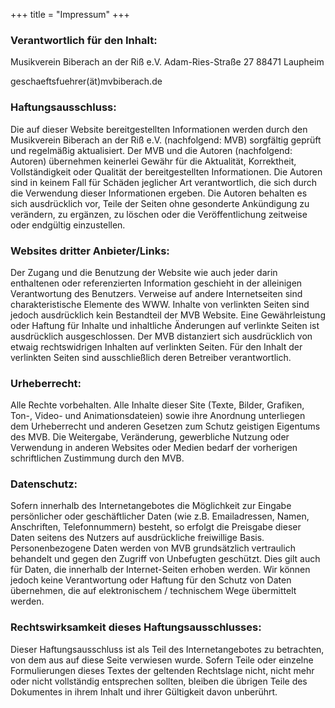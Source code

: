 +++
title = "Impressum"
+++

### Verantwortlich für den Inhalt:

Musikverein Biberach an der Riß e.V.
Adam-Ries-Straße 27
88471 Laupheim

geschaeftsfuehrer(ät)mvbiberach.de

### Haftungsausschluss:

Die auf dieser Website bereitgestellten Informationen werden durch den Musikverein Biberach an der Riß e.V. (nachfolgend: MVB) sorgfältig geprüft und regelmäßig aktualisiert. Der MVB und die Autoren (nachfolgend: Autoren) übernehmen keinerlei Gewähr für die Aktualität, Korrektheit, Vollständigkeit oder Qualität der bereitgestellten Informationen. Die Autoren sind in keinem Fall für Schäden jeglicher Art verantwortlich, die sich durch die Verwendung dieser Informationen ergeben. Die Autoren behalten es sich ausdrücklich vor, Teile der Seiten ohne gesonderte Ankündigung zu verändern, zu ergänzen, zu löschen oder die Veröffentlichung zeitweise oder endgültig einzustellen.

### Websites dritter Anbieter/Links:

Der Zugang und die Benutzung der Website wie auch jeder darin enthaltenen oder referenzierten Information geschieht in der alleinigen Verantwortung des Benutzers. Verweise auf andere Internetseiten sind charakteristische Elemente des WWW. Inhalte von verlinkten Seiten sind jedoch ausdrücklich kein Bestandteil der MVB Website. Eine Gewährleistung oder Haftung für Inhalte und inhaltliche Änderungen auf verlinkte Seiten ist ausdrücklich ausgeschlossen. Der MVB distanziert sich ausdrücklich von etwaig rechtswidrigen Inhalten auf verlinkten Seiten. Für den Inhalt der verlinkten Seiten sind ausschließlich deren Betreiber verantwortlich.

### Urheberrecht:

Alle Rechte vorbehalten. Alle Inhalte dieser Site (Texte, Bilder, Grafiken, Ton-, Video- und Animationsdateien) sowie ihre Anordnung unterliegen dem Urheberrecht und anderen Gesetzen zum Schutz geistigen Eigentums des MVB. Die Weitergabe, Veränderung, gewerbliche Nutzung oder Verwendung in anderen Websites oder Medien bedarf der vorherigen schriftlichen Zustimmung durch den MVB.

### Datenschutz:

Sofern innerhalb des Internetangebotes die Möglichkeit zur Eingabe persönlicher oder geschäftlicher Daten (wie z.B. Emailadressen, Namen, Anschriften, Telefonnummern) besteht, so erfolgt die Preisgabe dieser Daten seitens des Nutzers auf ausdrückliche freiwillige Basis. Personenbezogene Daten werden von MVB grundsätzlich vertraulich behandelt und gegen den Zugriff von Unbefugten geschützt. Dies gilt auch für Daten, die innerhalb der Internet-Seiten erhoben werden. Wir können jedoch keine Verantwortung oder Haftung für den Schutz von Daten übernehmen, die auf elektronischem / technischem Wege übermittelt werden.

### Rechtswirksamkeit dieses Haftungsausschlusses:

Dieser Haftungsausschluss ist als Teil des Internetangebotes zu betrachten, von dem aus auf diese Seite verwiesen wurde. Sofern Teile oder einzelne Formulierungen dieses Textes der geltenden Rechtslage nicht, nicht mehr oder nicht vollständig entsprechen sollten, bleiben die übrigen Teile des Dokumentes in ihrem Inhalt und ihrer Gültigkeit davon unberührt.